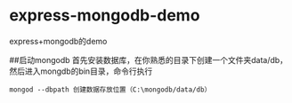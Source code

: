 # express-mongodb-demo
express+mongodb的demo

##启动mongodb
首先安装数据库，在你熟悉的目录下创建一个文件夹data/db，然后进入mongdb的bin目录，命令行执行
```
mongod --dbpath 创建数据存放位置（C:\mongodb/data/db）
```
